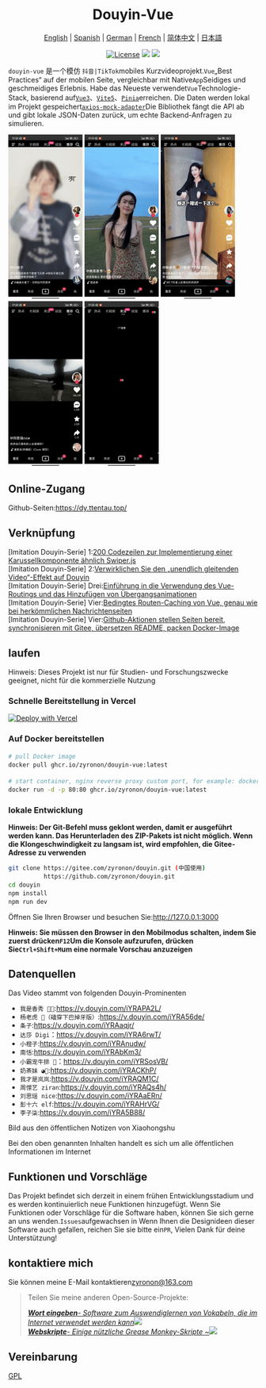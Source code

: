 <h1 align="center">
  Douyin-Vue
</h1>

<p align="center">
 <a href="docs/README.en.md">English</a> | <a href="docs/README.es.md">Spanish</a> | <a href="docs/README.de.md">German</a> | 
<a href="docs/README.fr.md">French</a> | <a href="README.md">简体中文</a> |  <a href="docs/README.ja.md">日本語</a> 
</p>

<p align="center">
  <a href="https://github.com/zyronon/douyin/blob/master/LICENSE"><img src="https://img.shields.io/github/license/zyronon/douyin" alt="License"></a>
  <a><img src="https://img.shields.io/badge/PRs-welcome-brightgreen.svg"/></a>
  <a><img src="https://img.shields.io/badge/Powered%20by-Vue-blue"/></a>
</p>

`douyin-vue` 是一个模仿 `抖音|TikTok`mobiles Kurzvideoprojekt.`Vue`„Best Practices“ auf der mobilen Seite, vergleichbar mit Native`App`Seidiges und geschmeidiges Erlebnis. Habe das Neueste verwendet`Vue`Technologie-Stack, basierend auf[`Vue3`](https://cn.vuejs.org/)、[`Vite5`](https://cn.vitejs.dev/)、[`Pinia`](https://pinia.vuejs.org/)erreichen. Die Daten werden lokal im Projekt gespeichert[`axios-mock-adapter`](https://github.com/ctimmerm/axios-mock-adapter)Die Bibliothek fängt die API ab und gibt lokale JSON-Daten zurück, um echte Backend-Anfragen zu simulieren.

<div>
<img width="150px" src='docs/imgs/1.gif' />
<img width="150px" src='docs/imgs/2.gif' />
<img width="150px" src='docs/imgs/3.gif' />
<img width="150px" src='docs/imgs/4.gif' />
<img width="150px" src='docs/imgs/5.gif' />
</div>

## Online-Zugang

[//]: # "Gitee Pages: [https://zyronon.gitee.io/douyin/](https://zyronon.gitee.io/douyin/)(中国地区推荐访问这个地址)   "

[//]: # "注意：Gitee Pages现在无法更新，代码不是最新的。如果你能翻墙推荐访问下面地址  "

Github-Seiten:<https://dy.ttentau.top/>

[//]: # "Gitee pages: [https://dy.ttentau.top/](https://dy.ttentau.top/) (中国地区推荐访问这个地址)  "

[//]: # "Github pages: [https://zyronon.github.io/douyin/](https://zyronon.github.io/douyin/)  "

[//]: # "Netlify: [https://douyins.netlify.app/](https://douyins.netlify.app/)"

[//]: # "Vercel:  [https://douyins.vercel.app](https://douyins.vercel.app)"

[//]: # "Android Apk: https://github.com/zyronon/douyin/releases"

[//]: # "**注意**：`PC` 必须将浏览器切到手机模式，先按 `F12` 调出控制台，再按 `Ctrl+Shift+M`才能正常预览"

[//]: # "**注意**：手机请用  [Via 浏览器](https://viayoo.com/zh-cn/)  或 Chrome 浏览器预览。其它浏览器可能会强制将视频全屏，导致无法正常显示"

## Verknüpfung

\[Imitation Douyin-Serie] 1:[200 Codezeilen zur Implementierung einer Karussellkomponente ähnlich Swiper.js](https://juejin.cn/post/7360512664317018146)  
\[Imitation Douyin-Serie] 2:[Verwirklichen Sie den „unendlich gleitenden Video“-Effekt auf Douyin](https://juejin.cn/post/7361614921519054883)  
\[Imitation Douyin-Serie] Drei:[Einführung in die Verwendung des Vue-Routings und das Hinzufügen von Übergangsanimationen](https://juejin.cn/post/7362528152777130025)  
\[Imitation Douyin-Serie] Vier:[Bedingtes Routen-Caching von Vue, genau wie bei herkömmlichen Nachrichtenseiten](https://juejin.cn/post/7365334891473240101)  
\[Imitation Douyin-Serie] Vier:[Github-Aktionen stellen Seiten bereit, synchronisieren mit Gitee, übersetzen README, packen Docker-Image](https://juejin.cn/post/7365757742381957161)

## laufen

Hinweis: Dieses Projekt ist nur für Studien- und Forschungszwecke geeignet, nicht für die kommerzielle Nutzung

### Schnelle Bereitstellung in Vercel

[![Deploy with Vercel](https://vercel.com/button)](https://vercel.com/new/clone?repository-url=https://github.com/zyronon/douyin)

### Auf Docker bereitstellen

```bash
# pull Docker image
docker pull ghcr.io/zyronon/douyin-vue:latest

# start container, nginx reverse proxy custom port, for example: docker run -d -p 80:80 ghcr.io/zyronon/douyin-vue:latest
docker run -d -p 80:80 ghcr.io/zyronon/douyin-vue:latest
```

### lokale Entwicklung

**Hinweis: Der Git-Befehl muss geklont werden, damit er ausgeführt werden kann. Das Herunterladen des ZIP-Pakets ist nicht möglich. Wenn die Klongeschwindigkeit zu langsam ist, wird empfohlen, die Gitee-Adresse zu verwenden**

```bash
git clone https://gitee.com/zyronon/douyin.git (中国使用)
          https://github.com/zyronon/douyin.git 
cd douyin
npm install
npm run dev
```

Öffnen Sie Ihren Browser und besuchen Sie:<http://127.0.0.1:3000>

**Hinweis: Sie müssen den Browser in den Mobilmodus schalten, indem Sie zuerst drücken`F12`Um die Konsole aufzurufen, drücken Sie`Ctrl+Shift+M`um eine normale Vorschau anzuzeigen**

## Datenquellen

Das Video stammt von folgenden Douyin-Prominenten

-   `我是香秀 🐂🍺`:<https://v.douyin.com/iYRAPA2L/>
-   `杨老虎 🐯（磕穿下巴掉牙版）`:<https://v.douyin.com/iYRA56de/>
-   `条子`:<https://v.douyin.com/iYRAaqjr/>
-   `达莎 Digi`：<https://v.douyin.com/iYRA6rwT/>
-   `小橙子`:<https://v.douyin.com/iYRAnudw/>
-   `南恬`:<https://v.douyin.com/iYRAbKm3/>
-   `小霸宠牛排 🥩`：<https://v.douyin.com/iYRSosVB/>
-   `奶茶妹 ◕🌱`:<https://v.douyin.com/iYRACKhP/>
-   `我才是岚岚`:<https://v.douyin.com/iYRAQM1C/>
-   `周憬艺 ziran`:<https://v.douyin.com/iYRAQs4h/>
-   `刘思瑶 nice`:<https://v.douyin.com/iYRAaERn/>
-   `彭十六 elf`:<https://v.douyin.com/iYRAHrVG/>
-   `李子柒`:<https://v.douyin.com/iYRA5B88/>

Bild aus den öffentlichen Notizen von Xiaohongshu

Bei den oben genannten Inhalten handelt es sich um alle öffentlichen Informationen im Internet

## Funktionen und Vorschläge

Das Projekt befindet sich derzeit in einem frühen Entwicklungsstadium und es werden kontinuierlich neue Funktionen hinzugefügt. Wenn Sie Funktionen oder Vorschläge für die Software haben, können Sie sich gerne an uns wenden.`Issues`aufgewachsen in
Wenn Ihnen die Designideen dieser Software auch gefallen, reichen Sie sie bitte ein`PR`, Vielen Dank für deine Unterstützung!

## kontaktiere mich

Sie können meine E-Mail kontaktieren<a href="mailto:zyronon@163.com">zyronon@163.com</a>

> Teilen Sie meine anderen Open-Source-Projekte:
>
> _[**Wort eingeben**- Software zum Auswendiglernen von Vokabeln, die im Internet verwendet werden kann](https://github.com/zyronon/typing-word)<img src="https://img.shields.io/github/stars/zyronon/typing-word.svg?style=flat-square&label=Star&color=4285dd&logo=github" height="16px" />_  
> _[**Webskripte**- Einige nützliche Grease Monkey-Skripte ~](https://github.com/zyronon/web-scripts)<img src="https://img.shields.io/github/stars/zyronon/web-scripts.svg?style=flat-square&label=Star&color=4285dd&logo=github" height="16px" />_

## Vereinbarung

[GPL](LICENSE)
